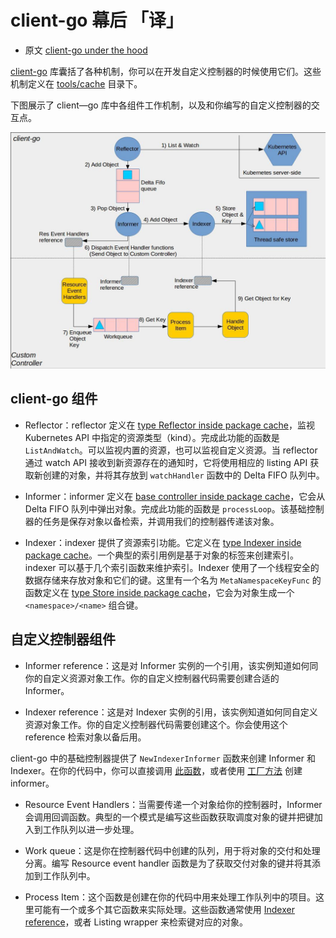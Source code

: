 # client-go 幕后 「译」

+ 原文 [client-go under the hood](https://github.com/kubernetes/sample-controller/blob/master/docs/controller-client-go.md)

[client-go](https://github.com/kubernetes/client-go/) 库囊括了各种机制，你可以在开发自定义控制器的时候使用它们。这些机制定义在 [tools/cache](https://github.com/kubernetes/client-go/tree/master/tools/cache) 目录下。

下图展示了 client—go 库中各组件工作机制，以及和你编写的自定义控制器的交互点。

![](images/client-go-controller-interaction.jpeg)

## client-go 组件

+ Reflector：reflector 定义在 [type Reflector inside package cache](https://github.com/kubernetes/client-go/blob/master/tools/cache/reflector.go)，监视 Kubernetes API 中指定的资源类型（kind）。完成此功能的函数是 `ListAndWatch`。可以监视内置的资源，也可以监视自定义资源。当 reflector 通过 watch API 接收到新资源存在的通知时，它将使用相应的 listing API 获取新创建的对象，并将其存放到 `watchHandler` 函数中的 Delta FIFO 队列中。

+ Informer：informer 定义在 [base controller inside package cache](https://github.com/kubernetes/client-go/blob/master/tools/cache/controller.go)，它会从 Delta FIFO 队列中弹出对象。完成此功能的函数是 `processLoop`。该基础控制器的任务是保存对象以备检索，并调用我们的控制器传递该对象。

+ Indexer：indexer 提供了资源索引功能。它定义在 [type Indexer inside package cache](https://github.com/kubernetes/client-go/blob/master/tools/cache/controller.go)。一个典型的索引用例是基于对象的标签来创建索引。indexer 可以基于几个索引函数来维护索引。Indexer 使用了一个线程安全的数据存储来存放对象和它们的键。这里有一个名为 `MetaNamespaceKeyFunc` 的函数定义在 [type Store inside package cache](https://github.com/kubernetes/client-go/blob/master/tools/cache/store.go)，它会为对象生成一个 `<namespace>/<name>` 组合键。

## 自定义控制器组件

+ Informer reference：这是对 Informer 实例的一个引用，该实例知道如何同你的自定义资源对象工作。你的自定义控制器代码需要创建合适的 Informer。

+ Indexer reference：这是对 Indexer 实例的引用，该实例知道如何同自定义资源对象工作。你的自定义控制器代码需要创建这个。你会使用这个 reference 检索对象以备后用。

client-go 中的基础控制器提供了 `NewIndexerInformer` 函数来创建 Informer 和 Indexer。在你的代码中，你可以直接调用 [此函数](https://github.com/kubernetes/client-go/blob/master/examples/workqueue/main.go#L174)，或者使用 [工厂方法](https://github.com/kubernetes/sample-controller/blob/master/main.go#L61) 创建 informer。

+ Resource Event Handlers：当需要传递一个对象给你的控制器时，Informer 会调用回调函数。典型的一个模式是编写这些函数获取调度对象的键并把键加入到工作队列以进一步处理。

+ Work queue：这是你在控制器代码中创建的队列，用于将对象的交付和处理分离。编写 Resource event handler 函数是为了获取交付对象的键并将其添加到工作队列中。

+ Process Item：这个函数是创建在你的代码中用来处理工作队列中的项目。这里可能有一个或多个其它函数来实际处理。这些函数通常使用 [Indexer reference](https://github.com/kubernetes/client-go/blob/master/examples/workqueue/main.go#L73)，或者 Listing wrapper 来检索键对应的对象。
